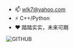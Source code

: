 
<!--
**ctr1hub/ctr1hub** is a ✨ _special_ ✨ repository because its `README.md` (this file) appears on your GitHub profile.

Here are some ideas to get you started:
-->
- 📫 wlk7@yahoo.com           
- ⚡ C++/Python                              
- ❤  踏踏实实，未来可期

![GITHUB](https://github-readme-stats.vercel.app/api?username=ctr1hub)

